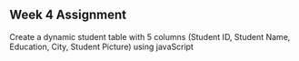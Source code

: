 ## Week 4 Assignment
Create a dynamic student table with 5 columns (Student ID, Student Name, Education, City, Student Picture) using javaScript
